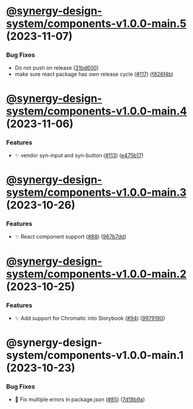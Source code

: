 # [@synergy-design-system/components-v1.0.0-main.5](https://github.com/SickDesignSystem/synergy/compare/components/1.0.0-main.4...components/1.0.0-main.5) (2023-11-07)


### Bug Fixes

* Do not push on release ([31bd600](https://github.com/SickDesignSystem/synergy/commit/31bd6000815d013878562159e7c0571cac30fde4))
* make sure react package has own release cycle ([#117](https://github.com/SickDesignSystem/synergy/issues/117)) ([f826f4b](https://github.com/SickDesignSystem/synergy/commit/f826f4b92d6eef28d40c6b44cde8f5aec87821e5))

# [@synergy-design-system/components-v1.0.0-main.4](https://github.com/SickDesignSystem/synergy/compare/components/1.0.0-main.3...components/1.0.0-main.4) (2023-11-06)


### Features

* ✨ vendor syn-input and syn-button ([#113](https://github.com/SickDesignSystem/synergy/issues/113)) ([e475b17](https://github.com/SickDesignSystem/synergy/commit/e475b17950ead260472ddce8bcfd68baa10c11d6))

# [@synergy-design-system/components-v1.0.0-main.3](https://github.com/SickDesignSystem/synergy/compare/components/1.0.0-main.2...components/1.0.0-main.3) (2023-10-26)


### Features

* ✨ React component support ([#88](https://github.com/SickDesignSystem/synergy/issues/88)) ([967b7dd](https://github.com/SickDesignSystem/synergy/commit/967b7ddce3f2e1f6a1c55898c1368f0560947101))

# [@synergy-design-system/components-v1.0.0-main.2](https://github.com/SickDesignSystem/synergy/compare/components/1.0.0-main.1...components/1.0.0-main.2) (2023-10-25)


### Features

* ✨ Add support for Chromatic into Storybook ([#94](https://github.com/SickDesignSystem/synergy/issues/94)) ([9979190](https://github.com/SickDesignSystem/synergy/commit/997919066f5c207dd679c4d1227849e27d0f9350))

# @synergy-design-system/components-v1.0.0-main.1 (2023-10-23)


### Bug Fixes

* 🤔 Fix multiple errors in package.json ([#85](https://github.com/SickDesignSystem/synergy/issues/85)) ([7d18b9a](https://github.com/SickDesignSystem/synergy/commit/7d18b9a43c836a33f9f1beaefd18c4c2abf937c4))
